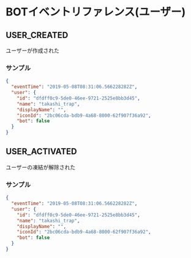 # BOTイベントリファレンス(ユーザー)

## USER_CREATED
ユーザーが作成された

### サンプル
```json
{
  "eventTime": "2019-05-08T08:31:06.566228282Z",
  "user": {
    "id": "dfdff0c9-5de0-46ee-9721-2525e8bb3d45",
    "name": "takashi_trap",
    "displayName": "",
    "iconId": "2bc06cda-bdb9-4a68-8000-62f907f36a92",
    "bot": false
  }
}
```

## USER_ACTIVATED
ユーザーの凍結が解除された

### サンプル
```json
{
  "eventTime": "2019-05-08T08:31:06.566228282Z",
  "user": {
    "id": "dfdff0c9-5de0-46ee-9721-2525e8bb3d45",
    "name": "takashi_trap",
    "displayName": "",
    "iconId": "2bc06cda-bdb9-4a68-8000-62f907f36a92",
    "bot": false
  }
}
```
